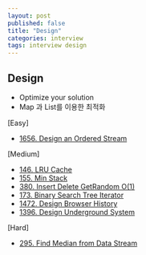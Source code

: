 ```yaml
---
layout: post
published: false
title: "Design"
categories: interview
tags: interview design
---
```


## Design

- Optimize your solution
- Map 과 List를 이용한 최적화

[Easy]
- [1656. Design an Ordered Stream](https://leetcode.com/problems/design-an-ordered-stream/)

[Medium]
- [146. LRU Cache](https://leetcode.com/problems/lru-cache/)
- [155. Min Stack](https://leetcode.com/problems/min-stack/)
- [380. Insert Delete GetRandom O(1)](https://leetcode.com/problems/insert-delete-getrandom-o1/)
- [173. Binary Search Tree Iterator](https://leetcode.com/problems/binary-search-tree-iterator/)
- [1472. Design Browser History](https://leetcode.com/problems/design-browser-history/)
- [1396. Design Underground System](https://leetcode.com/problems/design-underground-system/)

[Hard]
- [295. Find Median from Data Stream](https://leetcode.com/problems/find-median-from-data-stream/)